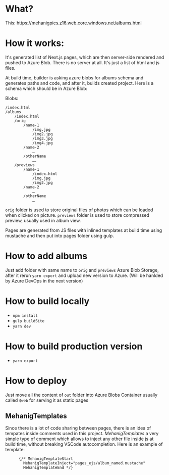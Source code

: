 # What?

This: https://mehanigpics.z16.web.core.windows.net/albums.html

# How it works:

It's generated list of Next.js pages, which are then server-side rendered and pushed to Azure Blob.
There is no server at all. It's just a list of html and js files.

At build time, builder is asking azure blobs for albums schema and generates paths and code, and after it, builds created project.
Here is a schema which should be in Azure Blob:

Blobs:

```
/index.html
/albums
	/index.html
 	/orig
		/name-1
			/img.jpg
			/img2.jpg
			/img3.jpg
			/img4.jpg
		/name-2
			…
		/otherName
			….
	/previews
		/name-1
			/index.html
			/img.jpg
			/img2.jpg
		/name-2
			…
		/otherName
			…
```

`orig` folder is used to store original files of photos which can be loaded when clicked on picture.
`previews` folder is used to store compressed preview, usually used in album view.

Pages are generated from JS files with inlined templates at build time using mustache and then put into pages folder using gulp.

# How to add albums

Just add folder with same name to `orig` and `previews` Azure Blob Storage, after it rerun `yarn export` and upload new version to Azure. (Will be hanlded by Azure DevOps in the next version)

# How to build locally

- `npm install`
- `gulp buildSite`
- `yarn dev`

# How to build production version

- `yarn export`

# How to deploy

Just move all the content of `out` folder into Azure Blobs Container usually called `$web` for serving it as static pages

## MehanigTemplates

Since there is a lot of code sharing between pages, there is an idea of tempates inside comments used in this project.
_MehanigTemplates_ a very simple type of comment which allows to inject any other file inside js at build time, without breaking VSCode autocompletion.
Here is an example of template:

```
      {/* MehanigTemplateStart
        MehanigTemplateInject="pages_ejs/album_named.mustache"
        MehanigTemplateEnd */}
```
